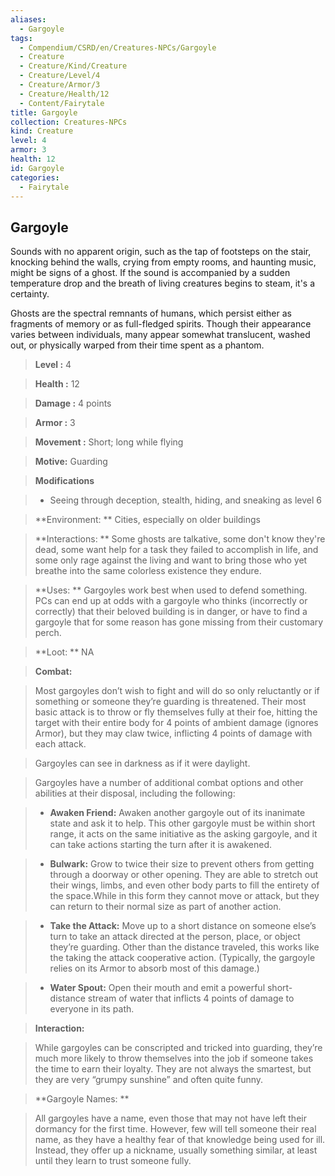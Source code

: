 ```yaml
---
aliases:
  - Gargoyle
tags:
  - Compendium/CSRD/en/Creatures-NPCs/Gargoyle
  - Creature
  - Creature/Kind/Creature
  - Creature/Level/4
  - Creature/Armor/3
  - Creature/Health/12
  - Content/Fairytale
title: Gargoyle
collection: Creatures-NPCs
kind: Creature
level: 4
armor: 3
health: 12
id: Gargoyle
categories:
  - Fairytale
---
```

## Gargoyle    
Sounds with no apparent origin, such as the tap of footsteps on the stair, knocking behind the walls, crying from empty rooms, and haunting music, might be signs of a ghost. If the sound is accompanied by a sudden temperature drop and the breath of living creatures begins to steam, it's a certainty.  
Ghosts are the spectral remnants of humans, which persist either as fragments of memory or as full-fledged spirits. Though their appearance varies between individuals, many appear somewhat translucent, washed out, or physically warped from their time spent as a phantom.    
  
    
> **Level :** 4    
> **Health :** 12    
> **Damage :** 4 points    
> **Armor :** 3   
> **Movement :** Short; long while flying   
> **Motive:** Guarding   
  
> **Modifications**    
>- Seeing through deception, stealth, hiding, and sneaking as level 6   
    
> **Environment: ** Cities, especially on older buildings   
  
> **Interactions: ** Some ghosts are talkative, some don't know they're dead, some want help for a task they failed to accomplish in life, and some only rage against the living and want to bring those who yet breathe into the same colorless existence they endure.    
> **Uses: ** Gargoyles work best when used to defend something. PCs can end up at odds with a gargoyle who thinks (incorrectly or correctly) that their beloved building is in danger, or have to find a gargoyle that for some reason has gone missing from their customary perch.  
> **Loot: ** NA  
  
> **Combat:**   
>Most gargoyles don’t wish to fight and will do so only reluctantly or if something or someone they’re guarding is threatened. Their most basic attack is to throw or fly themselves fully at their foe, hitting the target with their entire body for 4 points of ambient damage (ignores Armor), but they may claw twice, inflicting 4 points of damage with each attack.   
>  
>Gargoyles can see in darkness as if it were daylight.   
>Gargoyles have a number of additional combat options and other abilities at their disposal, including the following:   
> - **Awaken Friend:** Awaken another gargoyle out of its inanimate state and ask it to help. This other gargoyle must be within short range, it acts on the same initiative as the asking gargoyle, and it can take actions starting the turn after it is awakened.   
> - **Bulwark:** Grow to twice their size to prevent others from getting through a doorway or other opening. They are able to stretch out their wings, limbs, and even other body parts to fill the entirety of the space.While in this form they cannot move or attack, but they can return to their normal size as part of another action.   
> - **Take the Attack:** Move up to a short distance on someone else’s turn to take an attack directed at the person, place, or object they’re guarding. Other than the distance traveled, this works like the taking the attack cooperative action. (Typically, the gargoyle relies on its Armor to absorb most of this damage.)   
> - **Water Spout:** Open their mouth and emit a powerful short-distance stream of water that inflicts 4 points of damage to everyone in its path.   
  
> **Interaction:**   
> While gargoyles can be conscripted and tricked into guarding, they’re much more likely to throw themselves into the job if someone takes the time to earn their loyalty. They are not always the smartest, but they are very “grumpy sunshine” and often quite funny.   
  
> **Gargoyle Names: **   
> All gargoyles have a name, even those that may not have left their dormancy for the first time. However, few will tell someone their real name, as they have a healthy fear of that knowledge being used for ill. Instead, they offer up a nickname, usually something similar, at least until they learn to trust someone fully.  
  

